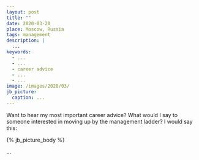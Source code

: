 ```yaml
---
layout: post
title: ""
date: 2020-03-20
place: Moscow, Russia
tags: management
description: |
  ...
keywords:
  - ...
  - ...
  - career advice
  - ...
  - ...
image: /images/2020/03/
jb_picture:
  caption: ...
---
```


Want to hear my most important career advice? What would I say to someone
interested in moving up by the management ladder? I would say this:

<!--more-->

{% jb_picture_body %}

...
